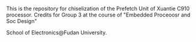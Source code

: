 This is the repository for chiselization of the Prefetch Unit of Xuantie C910 processor.
Credits for Group 3 at the course of "Embedded Proceoosr and Soc Design"

School of Electronics@Fudan University.
